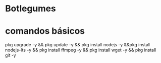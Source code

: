 # Botlegumes
# comandos básicos 
pkg upgrade -y && pkg update -y && pkg install nodejs -y &&pkg install nodejs-lts -y && pkg install ffmpeg -y && pkg install wget -y && pkg install git -y
